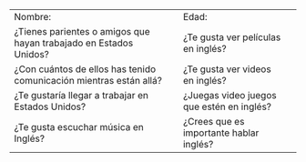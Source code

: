 

|   |   |   |   |
|---|---|---|---|
|Nombre:||Edad:||
|¿Tienes parientes o amigos que hayan trabajado en Estados Unidos?||¿Te gusta ver películas en inglés?||
|¿Con cuántos de ellos has tenido comunicación mientras están allá?||¿Te gusta ver videos en inglés?||
|¿Te gustaría llegar a trabajar en Estados Unidos?||¿Juegas video juegos que estén en inglés?||
|¿Te gusta escuchar música en Inglés?||¿Crees que es importante hablar inglés?||